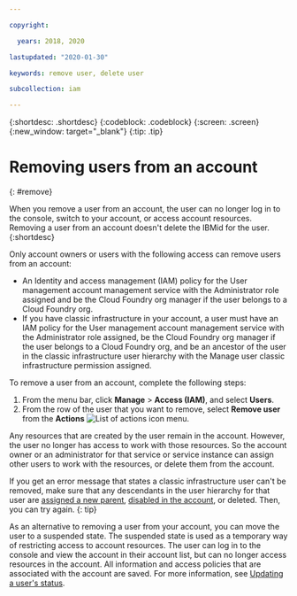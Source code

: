 ```yaml
---

copyright:

  years: 2018, 2020

lastupdated: "2020-01-30"

keywords: remove user, delete user

subcollection: iam

---
```


{:shortdesc: .shortdesc}
{:codeblock: .codeblock}
{:screen: .screen}
{:new_window: target="_blank"}
{:tip: .tip}

# Removing users from an account
{: #remove}

When you remove a user from an account, the user can no longer log in to the console, switch to your account, or access account resources. Removing a user from an account doesn't delete the IBMid for the user.
{:shortdesc}

Only account owners or users with the following access can remove users from an account:

* An Identity and access management (IAM) policy for the User management account management service with the Administrator role assigned and be the Cloud Foundry org manager if the user belongs to a Cloud Foundry org.
* If you have classic infrastructure in your account, a user must have an IAM policy for the User management account management service with the Administrator role assigned, be the Cloud Foundry org manager if the user belongs to a Cloud Foundry org, and be an ancestor of the user in the classic infrastructure user hierarchy with the Manage user classic infrastructure permission assigned.

To remove a user from an account, complete the following steps:

1. From the menu bar, click **Manage** &gt; **Access (IAM)**, and select **Users**.
2. From the row of the user that you want to remove, select **Remove user** from the **Actions** ![List of actions icon](../icons/action-menu-icon.svg) menu.

Any resources that are created by the user remain in the account. However, the user no longer has access to work with those resources. So the account owner or an administrator for that service or service instance can assign other users to work with the resources, or delete them from the account.

If you get an error message that states a classic infrastructure user can't be removed, make sure that any descendants in the user hierarchy for that user are [assigned a new parent](/docs/iam?topic=iam-update-parent), [disabled in the account](/docs/iam?topic=iam-status), or deleted. Then, you can try again.
{: tip}

As an alternative to removing a user from your account, you can move the user to a suspended state. The suspended state is used as a temporary way of restricting access to account resources. The user can log in to the console and view the account in their account list, but can no longer access resources in the account. All information and access policies that are associated with the account are saved. For more information, see [Updating a user's status](/docs/iam?topic=iam-status).
